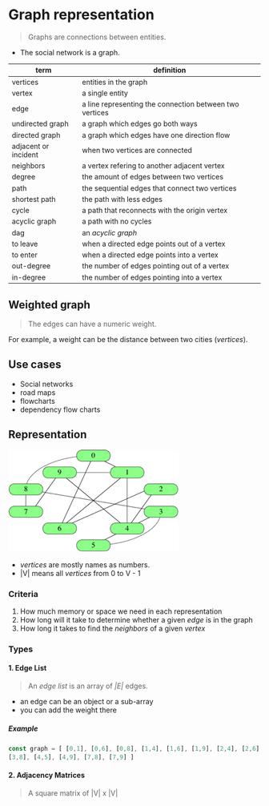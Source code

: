 # Graph representation

> Graphs are connections between entities.

- The social network is a graph.

term | definition
-- | --
vertices | entities in the graph
vertex | a single entity
edge | a line representing the connection between two vertices
undirected graph | a graph which edges go both ways
directed graph | a graph which edges have one direction flow
adjacent or incident | when two vertices are connected
neighbors | a vertex refering to another adjacent vertex
degree | the amount of edges between two vertices
path | the sequential edges that connect two vertices
shortest path | the path with less edges
cycle | a path that reconnects with the origin vertex
acyclic graph | a path with no cycles
dag | an *acyclic graph*
to leave | when a directed edge points out of a vertex
to enter | when a directed edge points into a vertex
out-degree | the number of edges pointing out of a vertex
in-degree | the number of edges pointing into a vertex


## Weighted graph

> The edges can have a numeric weight.

For example, a weight can be the distance between two cities (*vertices*).

## Use cases

- Social networks
- road maps
- flowcharts
- dependency flow charts

## Representation

![Khan academy](social_network_num.png)

- *vertices* are mostly names as numbers.
- |V| means all *vertices* from 0 to V - 1


### Criteria
1. How much memory or space we need in each representation
2. How long will it take to determine whether a given *edge* is in the graph
3. How long it takes to find the *neighbors* of a given *vertex*

### Types

#### 1. Edge List

> An *edge list* is an array of *|E|* edges.

- an edge can be an object or a sub-array
- you can add the weight there

##### Example
```javascript
const graph = [ [0,1], [0,6], [0,8], [1,4], [1,6], [1,9], [2,4], [2,6], [3,4], [3,5],
[3,8], [4,5], [4,9], [7,8], [7,9] ]
```

#### 2. Adjacency Matrices

> A square matrix of |V| x |V|

